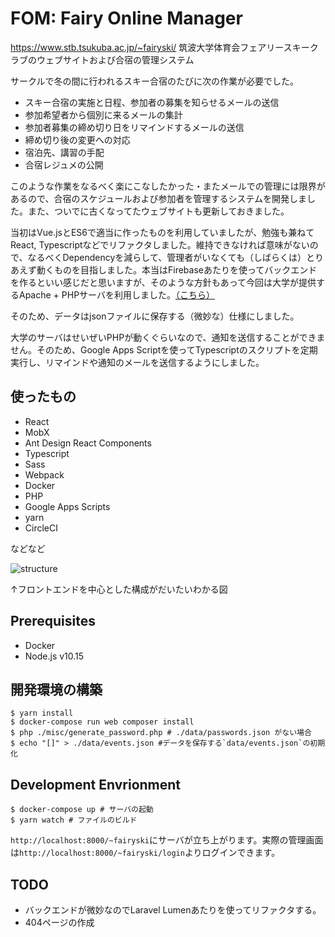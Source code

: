 # FOM: Fairy Online Manager

https://www.stb.tsukuba.ac.jp/~fairyski/
筑波大学体育会フェアリースキークラブのウェブサイトおよび合宿の管理システム

サークルで冬の間に行われるスキー合宿のたびに次の作業が必要でした。
- スキー合宿の実施と日程、参加者の募集を知らせるメールの送信
- 参加希望者から個別に来るメールの集計
- 参加者募集の締め切り日をリマインドするメールの送信
- 締め切り後の変更への対応
- 宿泊先、講習の手配
- 合宿レジュメの公開

このような作業をなるべく楽にこなしたかった・またメールでの管理には限界があるので、合宿のスケジュールおよび参加者を管理するシステムを開発しました。また、ついでに古くなってたウェブサイトも更新しておきました。

当初はVue.jsとES6で適当に作ったものを利用していましたが、勉強も兼ねてReact, Typescriptなどでリファクタしました。維持できなければ意味がないので、なるべくDependencyを減らして、管理者がいなくても（しばらくは）とりあえず動くものを目指しました。本当はFirebaseあたりを使ってバックエンドを作るといい感じだと思いますが、そのような方針もあって今回は大学が提供するApache + PHPサーバを利用しました。[（こちら）](http://www.stb.tsukuba.ac.jp/)

そのため、データはjsonファイルに保存する（微妙な）仕様にしました。

大学のサーバはせいぜいPHPが動くぐらいなので、通知を送信することができません。そのため、Google Apps Scriptを使ってTypescriptのスクリプトを定期実行し、リマインドや通知のメールを送信するようにしました。

## 使ったもの

- React
- MobX
- Ant Design React Components
- Typescript
- Sass
- Webpack
- Docker
- PHP
- Google Apps Scripts
- yarn
- CircleCI

などなど

![structure](https://user-images.githubusercontent.com/29304238/52542714-07513000-2de6-11e9-8ddc-39ae0825a9f1.png)

↑フロントエンドを中心とした構成がだいたいわかる図

## Prerequisites
- Docker
- Node.js v10.15

## 開発環境の構築
```
$ yarn install
$ docker-compose run web composer install
$ php ./misc/generate_password.php # ./data/passwords.json がない場合
$ echo "[]" > ./data/events.json #データを保存する`data/events.json`の初期化
```

## Development Envrionment
```
$ docker-compose up # サーバの起動
$ yarn watch # ファイルのビルド
```
`http://localhost:8000/~fairyski`にサーバが立ち上がります。実際の管理画面は`http://localhost:8000/~fairyski/login`よりログインできます。


## TODO

- バックエンドが微妙なのでLaravel Lumenあたりを使ってリファクタする。
- 404ページの作成
